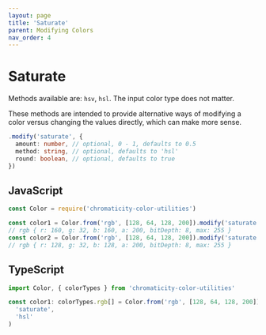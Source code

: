 ```yaml
---
layout: page
title: 'Saturate'
parent: Modifying Colors
nav_order: 4
---
```


# Saturate

Methods available are: `hsv`, `hsl`. The input color type does not matter.

These methods are intended to provide alternative ways of modifying a color versus changing the values directly, which can make more sense.

```ts
.modify('saturate', {
  amount: number, // optional, 0 - 1, defaults to 0.5
  method: string, // optional, defaults to 'hsl'
  round: boolean, // optional, defaults to true
})
```

## JavaScript

```js
const Color = require('chromaticity-color-utilities')

const color1 = Color.from('rgb', [128, 64, 128, 200]).modify('saturate', 'hsl')
// rgb { r: 160, g: 32, b: 160, a: 200, bitDepth: 8, max: 255 }
const color2 = Color.from('rgb', [128, 64, 128, 200]).modify('saturate', 'hsv')
// rgb { r: 128, g: 32, b: 128, a: 200, bitDepth: 8, max: 255 }
```

## TypeScript

```ts
import Color, { colorTypes } from 'chromaticity-color-utilities'

const color1: colorTypes.rgb[] = Color.from('rgb', [128, 64, 128, 200]).modify(
  'saturate',
  'hsl'
)
```
